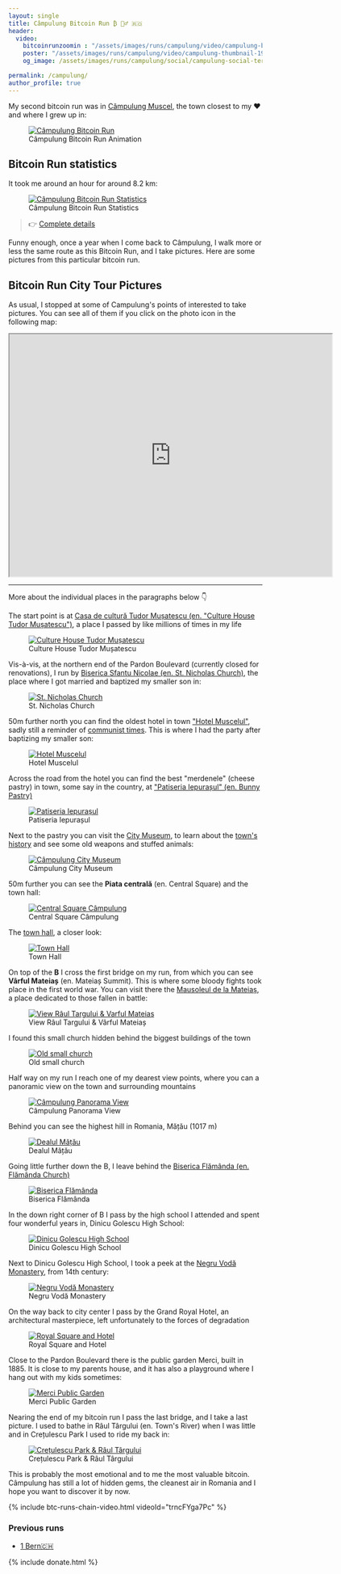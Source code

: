 ```yaml
---
layout: single
title: Câmpulung Bitcoin Run ₿ 🏃‍♂️ 🇷🇴
header:
  video:
    bitcoinrunzoomin : "/assets/images/runs/campulung/video/campulung-bitcoin-run-tour-HD-1080p-high.m4v"
    poster: "/assets/images/runs/campulung/video/campulung-thumbnail-1920x1080-with-zoom-overlay.jpg"
    og_image: /assets/images/runs/campulung/social/campulung-social-termap-overlay-1600x900.jpeg

permalink: /campulung/
author_profile: true
---
```


My second bitcoin run was in [Câmpulung Muscel](https://en.wikipedia.org/wiki/C%C3%A2mpulung),
 the town closest to my ❤️ and where I grew up in:

 <figure class="image">
   <a href="/assets/images/runs/campulung/gif/brun-campulung-animation-optimized.gif">
     <img src="/assets/images/runs/campulung/gif/brun-campulung-animation-optimized.gif" alt="Câmpulung Bitcoin Run">
   </a>
   <figcaption>Câmpulung Bitcoin Run Animation</figcaption>
 </figure> 
 

## Bitcoin Run statistics 

It took me around an hour for around 8.2 km:

<figure class="image">
  <a href="https://connect.garmin.com/modern/activity/7472617145">
    <img src="/assets/images/runs/campulung/campulung-connect-run-statistics-1200x903.png" alt="Câmpulung Bitcoin Run Statistics">
  </a>
  <figcaption>Câmpulung Bitcoin Run Statistics</figcaption>
</figure> 

> 👉 [Complete details](https://connect.garmin.com/modern/activity/7472617145)

Funny enough, once a year when I come back to Câmpulung, I walk more or less the same route as this Bitcoin Run, and I take pictures.
Here are some pictures from this particular bitcoin run.  
 
## Bitcoin Run City Tour Pictures

As usual, I stopped at some of Campulung's points of interested to take pictures. You can see all of them
if you click on the photo icon in the following map:

<iframe src="https://www.google.com/maps/d/embed?mid=1RMvH-rCjhFlJDLJh1FUgebAz1HJi8zUf&ehbc=2E312F" width="640" height="480"></iframe>

<hr>

More about the individual places in the paragraphs below 👇

The start point is at [Casa de cultură Tudor Mușatescu (en. "Culture House Tudor Mușatescu")](https://www.casadecultura-muscel.ro/),
 a place I passed by like millions of times in my life

<figure class="image">
  <a href="/assets/images/runs/campulung/city/resized/1-900x675-casa-de-cultura-tudor-musatescu-with-pin.jpeg">
    <img src="/assets/images/runs/campulung/city/resized/1-900x675-casa-de-cultura-tudor-musatescu-with-pin.jpeg" alt="Culture House Tudor Mușatescu">
  </a>
  <figcaption>Culture House Tudor Mușatescu</figcaption>
</figure>

Vis-à-vis, at the northern end of the Pardon Boulevard (currently closed for renovations),
 I run by [Biserica Sfantu Nicolae (en. St. Nicholas Church)](https://goo.gl/maps/tNzspc4Pshks2iNM7),
  the place where I got married and baptized my smaller son in:

<figure class="image">
  <a href="/assets/images/runs/campulung/city/resized/2-900x1200-biserica-sf-nicolae-with-pin.jpeg">
    <img src="/assets/images/runs/campulung/city/resized/2-900x1200-biserica-sf-nicolae-with-pin.jpeg" alt="St. Nicholas Church">
  </a>
  <figcaption>St. Nicholas Church</figcaption>
</figure>

50m further north you can find the oldest hotel in town ["Hotel Muscelul"](https://www.muscelul.ro/), 
sadly still a reminder of [communist times](https://en.wikipedia.org/wiki/Socialist_Republic_of_Romania).
 This is where I had the party after baptizing my smaller son: 
 
<figure class="image">
  <a href="/assets/images/runs/campulung/city/resized/3-900x1200-hotel-muscelul-with-pin.jpeg">
    <img src="/assets/images/runs/campulung/city/resized/3-900x1200-hotel-muscelul-with-pin.jpeg" alt="Hotel Muscelul">
  </a>
  <figcaption>Hotel Muscelul</figcaption>
</figure>

Across the road from the hotel you can find the best "merdenele" (cheese pastry) in town, some say in the country,
 at ["Patiseria Iepurașul" (en. Bunny Pastry)](https://www.iepurasul.ro/)
 
<figure class="image">
  <a href="/assets/images/runs/campulung/city/resized/4-900x675-0-patiseria-iepurasul-cu-pin.jpeg">
    <img src="/assets/images/runs/campulung/city/resized/4-900x675-0-patiseria-iepurasul-cu-pin.jpeg" alt="Patiseria Iepurașul">
  </a>
  <figcaption>Patiseria Iepurașul</figcaption>
</figure>

Next to the pastry you can visit the [City Museum](https://muzeulcampulung.ro/), to learn about the [town's history](https://en.wikipedia.org/wiki/C%C3%A2mpulung)
and see some old weapons and stuffed animals:

<figure class="image">
  <a href="/assets/images/runs/campulung/city/resized/4-900x1200-1-muzeul-central-cu-pin.jpeg">
    <img src="/assets/images/runs/campulung/city/resized/4-900x1200-1-muzeul-central-cu-pin.jpeg" alt="Câmpulung City Museum">
  </a>
  <figcaption>Câmpulung City Museum</figcaption>
</figure>

50m further you can see the **Piata centrală** (en. Central Square) and the town hall:

<figure class="image">
  <a href="/assets/images/runs/campulung/city/resized/5-900x675-0-piata-centrala-primarie-cu-pin.jpeg">
    <img src="/assets/images/runs/campulung/city/resized/5-900x675-0-piata-centrala-primarie-cu-pin.jpeg" alt="Central Square Câmpulung">
  </a>
  <figcaption>Central Square Câmpulung</figcaption>
</figure>

The [town hall](https://www.primariacampulung.ro/), a closer look:

<figure class="image">
  <a href="/assets/images/runs/campulung/city/resized/5-900x675-1-primaria-campulung-cu-pin.jpeg">
    <img src="/assets/images/runs/campulung/city/resized/5-900x675-1-primaria-campulung-cu-pin.jpeg" alt="Town Hall">
  </a>
  <figcaption>Town Hall</figcaption>
</figure>

On top of the **B** I cross the first bridge on my run, from which you can see **Vârful Mateiaș** (en. Mateiaș Summit).
 This is where some bloody fights took place in the first world war. You can visit there the [Mausoleul de la Mateiaș](https://ro.wikipedia.org/wiki/Mausoleul_de_la_Mateia%C8%99),
a place dedicated to those fallen in battle:

<figure class="image">
  <a href="/assets/images/runs/campulung/city/resized/6-900x675-varful-mateias-podul-turn-cu-pin.jpeg">
    <img src="/assets/images/runs/campulung/city/resized/6-900x675-varful-mateias-podul-turn-cu-pin.jpeg" alt="View Râul Targului & Varful Mateias">
  </a>
  <figcaption>View Râul Targului & Vârful Mateiaș</figcaption>
</figure>


I found this small church hidden behind the biggest buildings of the town

<figure class="image">
  <a href="/assets/images/runs/campulung/city/resized/7-900x675-bisericuta-turn-cu-pin.jpeg">
    <img src="/assets/images/runs/campulung/city/resized/7-900x675-bisericuta-turn-cu-pin.jpeg" alt="Old small church">
  </a>
  <figcaption>Old small church</figcaption>
</figure>

Half way on my run I reach one of my dearest view points, where you can a panoramic view on the town and surrounding 
mountains

<figure class="image">
  <a href="/assets/images/runs/campulung/city/resized/8-900x675-panorama-view-point-with-pinpoint.jpeg">
    <img src="/assets/images/runs/campulung/city/resized/8-900x675-panorama-view-point-with-pinpoint.jpeg" alt="Câmpulung Panorama View">
  </a>
  <figcaption>Câmpulung Panorama View</figcaption>
</figure>

Behind you can see the highest hill in Romania, Mățău (1017 m) 

<figure class="image">
  <a href="/assets/images/runs/campulung/city/resized/9-900x698-varful-matau-cu-pin.jpeg">
    <img src="/assets/images/runs/campulung/city/resized/9-900x698-varful-matau-cu-pin.jpeg" alt="Dealul Mățău">
  </a>
  <figcaption>Dealul Mățău</figcaption>
</figure>

Going little further down the B, I leave behind the [Biserica Flămânda (en. Flămânda Church)](https://goo.gl/maps/TWunEpXQ3a6ybQm87)

<figure class="image">
  <a href="/assets/images/runs/campulung/city/resized/10-900x675-biserica-flamanda-cu-pin.jpeg">
    <img src="/assets/images/runs/campulung/city/resized/10-900x675-biserica-flamanda-cu-pin.jpeg" alt="Biserica Flămânda">
  </a>
  <figcaption>Biserica Flămânda</figcaption>
</figure>

In the down right corner of B I pass by the high school I attended and spent four wonderful years in, Dinicu Golescu High School:

<figure class="image">
  <a href="/assets/images/runs/campulung/city/resized/11-900x1200-liceul-dinicu-golescu-cu-pin.jpeg">
    <img src="/assets/images/runs/campulung/city/resized/11-900x1200-liceul-dinicu-golescu-cu-pin.jpeg" alt="Dinicu Golescu High School">
  </a>
  <figcaption>Dinicu Golescu High School</figcaption>
</figure>
  

Next to Dinicu Golescu High School, I took a peek at the [Negru Vodă Monastery](https://ro.wikipedia.org/wiki/M%C4%83n%C4%83stirea_Negru_Vod%C4%83),
 from 14th century:

<figure class="image">
  <a href="/assets/images/runs/campulung/city/resized/12-900x675-manastirea-negru-voda-cu-pin.jpeg">
    <img src="/assets/images/runs/campulung/city/resized/12-900x675-manastirea-negru-voda-cu-pin.jpeg" alt="Negru Vodă Monastery">
  </a>
  <figcaption>Negru Vodă Monastery</figcaption>
</figure>
  


On the way back to city center I pass by the Grand Royal Hotel, an architectural masterpiece, left unfortunately to the forces
of degradation

<figure class="image">
  <a href="/assets/images/runs/campulung/city/resized/13-900x675-hotelul-central-statuia-eroilor-cu-pin.jpeg">
    <img src="/assets/images/runs/campulung/city/resized/13-900x675-hotelul-central-statuia-eroilor-cu-pin.jpeg" alt="Royal Square and Hotel">
  </a>
  <figcaption>Royal Square and Hotel</figcaption>
</figure>

Close to the Pardon Boulevard there is the public garden Merci, built in 1885. It is close to my parents house, 
and it has also a playground where I hang out with my kids sometimes:

<figure class="image">
  <a href="/assets/images/runs/campulung/city/resized/14-900x675-gradina-publica-pardon-cu-pin.jpeg">
    <img src="/assets/images/runs/campulung/city/resized/14-900x675-gradina-publica-pardon-cu-pin.jpeg" alt="Merci Public Garden">
  </a>
  <figcaption>Merci Public Garden</figcaption>
</figure>
  

Nearing the end of my bitcoin run I pass the last bridge, and I take a last picture.
 I used to bathe in Râul Târgului (en. Town's River) when I was little and in Crețulescu Park I used to ride my back in:
 
<figure class="image">
  <a href="/assets/images/runs/campulung/city/resized/15-900x675-parcul-cretulescu-raul-targului-calea-ferata-cu-pin.jpeg">
    <img src="/assets/images/runs/campulung/city/resized/15-900x675-parcul-cretulescu-raul-targului-calea-ferata-cu-pin.jpeg" alt="Crețulescu Park & Râul Târgului">
  </a>
  <figcaption>Crețulescu Park & Râul Târgului</figcaption>
</figure>

This is probably the most emotional and to me the most valuable bitcoin. Câmpulung has still a lot of hidden gems, the cleanest
 air in Romania and I hope you want to discover it by now. 

{% include btc-runs-chain-video.html videoId="trncFYga7Pc" %}

### Previous runs

- [1 Bern🇨🇭](/bern)

{% include donate.html %} 